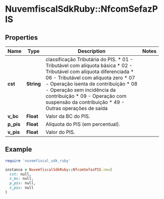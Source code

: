 # NuvemfiscalSdkRuby::NfcomSefazPIS

## Properties

| Name | Type | Description | Notes |
| ---- | ---- | ----------- | ----- |
| **cst** | **String** | classificação Tributária do PIS.  * 01 - Tributável com alíquota básica  * 02 - Tributável com alíquota diferenciada  * 06 - Tributável com alíquota zero  * 07 - Operação isenta de contribuição  * 08 - Operação sem incidência da contribuição  * 09 - Operação com suspensão da contribuição  * 49 - Outras operações de saída |  |
| **v_bc** | **Float** | Valor da BC do PIS. |  |
| **p_pis** | **Float** | Alíquota do PIS (em percentual). |  |
| **v_pis** | **Float** | Valor do PIS. |  |

## Example

```ruby
require 'nuvemfiscal_sdk_ruby'

instance = NuvemfiscalSdkRuby::NfcomSefazPIS.new(
  cst: null,
  v_bc: null,
  p_pis: null,
  v_pis: null
)
```

